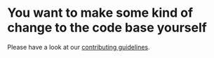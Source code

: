 # You want to make some kind of change to the code base yourself

Please have a look at our [contributing guidelines](https://github.com/research-software-directory/RSD-as-a-service/blob/main/CONTRIBUTING.md#you-want-to-make-some-kind-of-change-to-the-code-base-youself).

